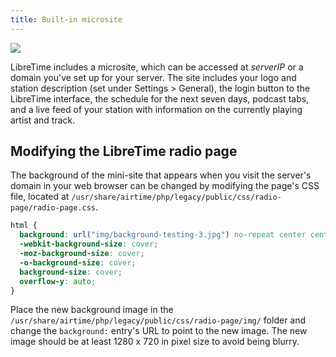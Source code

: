```yaml
---
title: Built-in microsite
---
```


![](/img/radio-page.png)

LibreTime includes a microsite, which can be accessed at _serverIP_ or a domain you've set up for your server. The site includes your
logo and station description (set under Settings > General), the login button to the LibreTime interface, the schedule for the next seven days,
podcast tabs, and a live feed of your station with information on the currently playing artist and track.

## Modifying the LibreTime radio page

The background of the mini-site that appears when you visit the server's domain in your web browser can be changed by modifying the page's CSS file, located at `/usr/share/airtime/php/legacy/public/css/radio-page/radio-page.css`.

```css
html {
  background: url("img/background-testing-3.jpg") no-repeat center center fixed;
  -webkit-background-size: cover;
  -moz-background-size: cover;
  -o-background-size: cover;
  background-size: cover;
  overflow-y: auto;
}
```

Place the new background image in the `/usr/share/airtime/php/legacy/public/css/radio-page/img/` folder and change the `background:` entry's URL to point to the new image. The new image should be at least 1280 x 720 in pixel size to avoid being blurry.
